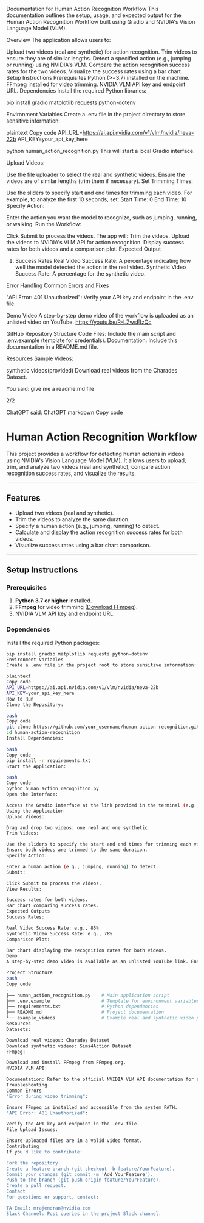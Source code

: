 Documentation for Human Action Recognition Workflow
This documentation outlines the setup, usage, and expected output for the Human Action Recognition Workflow built using Gradio and NVIDIA's Vision Language Model (VLM).

Overview
The application allows users to:

Upload two videos (real and synthetic) for action recognition.
Trim videos to ensure they are of similar lengths.
Detect a specified action (e.g., jumping or running) using NVIDIA's VLM.
Compare the action recognition success rates for the two videos.
Visualize the success rates using a bar chart.
Setup Instructions
Prerequisites
Python (>=3.7) installed on the machine.
FFmpeg installed for video trimming. 
NVIDIA VLM API key and endpoint URL.
Dependencies
Install the required Python libraries:

pip install gradio matplotlib requests python-dotenv

Environment Variables
Create a .env file in the project directory to store sensitive information:

plaintext
Copy code
API_URL=https://ai.api.nvidia.com/v1/vlm/nvidia/neva-22b
API_KEY=your_api_key_here



python human_action_recognition.py
This will start a local Gradio interface.

Upload Videos:

Use the file uploader to select the real and synthetic videos.
Ensure the videos are of similar lengths (trim them if necessary).
Set Trimming Times:

Use the sliders to specify start and end times for trimming each video.
For example, to analyze the first 10 seconds, set:
Start Time: 0
End Time: 10
Specify Action:

Enter the action you want the model to recognize, such as jumping, running, or walking.
Run the Workflow:

Click Submit to process the videos.
The app will:
Trim the videos.
Upload the videos to NVIDIA's VLM API for action recognition.
Display success rates for both videos and a comparison plot.
Expected Output
1. Success Rates
Real Video Success Rate: A percentage indicating how well the model detected the action in the real video.
Synthetic Video Success Rate: A percentage for the synthetic video.


Error Handling
Common Errors and Fixes

"API Error: 401 Unauthorized":
Verify your API key and endpoint in the .env file.

Demo Video
A step-by-step demo video of the workflow is uploaded as an unlisted video on YouTube. 
https://youtu.be/R-LZwsEIzQc

GitHub Repository
Structure
Code Files: Include the main script and .env.example (template for credentials).
Documentation: Include this documentation in a README.md file.


Resources
Sample Videos:

synthetic videos(provided)
Download real videos from the Charades Dataset.










You said:
give me a readme.md file

2/2

ChatGPT said:
ChatGPT
markdown
Copy code
# **Human Action Recognition Workflow**

This project provides a workflow for detecting human actions in videos using NVIDIA's Vision Language Model (VLM). It allows users to upload, trim, and analyze two videos (real and synthetic), compare action recognition success rates, and visualize the results.

---

## **Features**
- Upload two videos (real and synthetic).
- Trim the videos to analyze the same duration.
- Specify a human action (e.g., jumping, running) to detect.
- Calculate and display the action recognition success rates for both videos.
- Visualize success rates using a bar chart comparison.

---

## **Setup Instructions**

### **Prerequisites**
1. **Python 3.7 or higher** installed.
2. **FFmpeg** for video trimming ([Download FFmpeg](https://ffmpeg.org/download.html)).
3. NVIDIA VLM API key and endpoint URL.

### **Dependencies**
Install the required Python packages:
```bash
pip install gradio matplotlib requests python-dotenv
Environment Variables
Create a .env file in the project root to store sensitive information:

plaintext
Copy code
API_URL=https://ai.api.nvidia.com/v1/vlm/nvidia/neva-22b
API_KEY=your_api_key_here
How to Run
Clone the Repository:

bash
Copy code
git clone https://github.com/your_username/human-action-recognition.git
cd human-action-recognition
Install Dependencies:

bash
Copy code
pip install -r requirements.txt
Start the Application:

bash
Copy code
python human_action_recognition.py
Open the Interface:

Access the Gradio interface at the link provided in the terminal (e.g., http://127.0.0.1:7860).
Using the Application
Upload Videos:

Drag and drop two videos: one real and one synthetic.
Trim Videos:

Use the sliders to specify the start and end times for trimming each video.
Ensure both videos are trimmed to the same duration.
Specify Action:

Enter a human action (e.g., jumping, running) to detect.
Submit:

Click Submit to process the videos.
View Results:

Success rates for both videos.
Bar chart comparing success rates.
Expected Outputs
Success Rates:

Real Video Success Rate: e.g., 85%
Synthetic Video Success Rate: e.g., 78%
Comparison Plot:

Bar chart displaying the recognition rates for both videos.
Demo
A step-by-step demo video is available as an unlisted YouTube link. Ensure this link is shared only with the TA.

Project Structure
bash
Copy code
.
├── human_action_recognition.py    # Main application script
├── .env.example                   # Template for environment variables
├── requirements.txt               # Python dependencies
├── README.md                      # Project documentation
└── example_videos                 # Example real and synthetic video pairs
Resources
Datasets:

Download real videos: Charades Dataset
Download synthetic videos: Sims4Action Dataset
FFmpeg:

Download and install FFmpeg from FFmpeg.org.
NVIDIA VLM API:

Documentation: Refer to the official NVIDIA VLM API documentation for additional details.
Troubleshooting
Common Errors
"Error during video trimming":

Ensure FFmpeg is installed and accessible from the system PATH.
"API Error: 401 Unauthorized":

Verify the API key and endpoint in the .env file.
File Upload Issues:

Ensure uploaded files are in a valid video format.
Contributing
If you'd like to contribute:

Fork the repository.
Create a feature branch (git checkout -b feature/YourFeature).
Commit your changes (git commit -m 'Add YourFeature').
Push to the branch (git push origin feature/YourFeature).
Create a pull request.
Contact
For questions or support, contact:

TA Email: mrajendran@nvidia.com
Slack Channel: Post queries in the project Slack channel.
